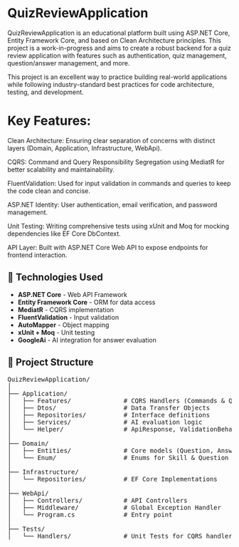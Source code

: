 
# QuizReviewApplication

QuizReviewApplication is an educational platform built using ASP.NET Core, Entity Framework Core, and based on Clean Architecture principles. This project is a work-in-progress and aims to create a robust backend for a quiz review application with features such as authentication, quiz management, question/answer management, and more.

This project is an excellent way to practice building real-world applications while following industry-standard best practices for code architecture, testing, and development.
# Key Features:
Clean Architecture: Ensuring clear separation of concerns with distinct layers (Domain, Application, Infrastructure, WebApi).

CQRS: Command and Query Responsibility Segregation using MediatR for better scalability and maintainability.

FluentValidation: Used for input validation in commands and queries to keep the code clean and concise.

ASP.NET Identity: User authentication, email verification, and password management.

Unit Testing: Writing comprehensive tests using xUnit and Moq for mocking dependencies like EF Core DbContext.

API Layer: Built with ASP.NET Core Web API to expose endpoints for frontend interaction.
## 🔧 Technologies Used

- **ASP.NET Core** - Web API Framework
- **Entity Framework Core** - ORM for data access
- **MediatR** - CQRS implementation
- **FluentValidation** - Input validation
- **AutoMapper** - Object mapping
- **xUnit + Moq** - Unit testing
- **GoogleAi**  - AI integration for answer evaluation

## 📁 Project Structure

<pre>
QuizReviewApplication/
│
├── Application/
│   ├── Features/              # CQRS Handlers (Commands & Queries)
│   ├── Dtos/                  # Data Transfer Objects
│   ├── Repositories/          # Interface definitions
│   ├── Services/              # AI evaluation logic
│   └── Helper/                # ApiResponse, ValidationBehavior
│
├── Domain/
│   ├── Entities/              # Core models (Question, Answer, Category)
│   └── Enum/                  # Enums for Skill & Question level
│
├── Infrastructure/
│   └── Repositories/          # EF Core Implementations
│
├── WebApi/
│   ├── Controllers/           # API Controllers
│   ├── Middleware/            # Global Exception Handler
│   └── Program.cs             # Entry point
│
├── Tests/
│   └── Handlers/              # Unit Tests for CQRS handlers
</pre>

